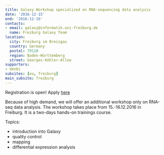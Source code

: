 ```yaml
---
title: Galaxy Workshop specialized on RNA-sequencing data analysis
date: '2016-12-15'
end: '2016-12-16'
contacts:
- email: galaxy@informatik.uni-freiburg.de
  name: Freiburg Galaxy Team
location:
  city: Freiburg im Breisgau
  country: Germany
  postal: 79110
  region: Baden-Württemberg
  street: Georges-Köhler-Allee
supporters:
- denbi
subsites: [eu, freiburg]
main_subsite: freiburg
---
```


Registration is open! Apply [here](https://bit.ly/2eznnwD)

Because of high demand, we will offer an additional workshop only on RNA-seq data analysis. The workshop takes place from 15.-16.12.2016 in Freiburg. It is a two-days hands-on trainings course.

Topics:

  - introduction into Galaxy
  - quality control
  - mapping
  - differential expression analysis

